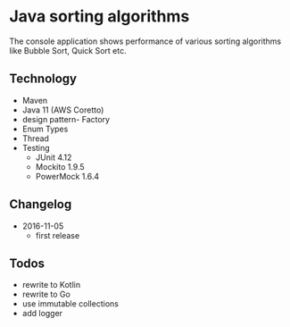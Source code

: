 # Java sorting algorithms
The console application shows performance of various sorting algorithms like Bubble Sort, Quick Sort etc.

## Technology
- Maven
- Java 11 (AWS Coretto)
- design pattern- Factory
- Enum Types
- Thread
- Testing
    - JUnit 4.12
    - Mockito 1.9.5
    - PowerMock 1.6.4

## Changelog
- 2016-11-05
    - first release

## Todos
- rewrite to Kotlin
- rewrite to Go
- use immutable collections
- add logger

